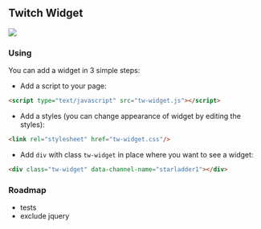 ## Twitch Widget
![](http://drp.io/files/5336dac1dfd78.png)
### Using
You can add a widget in 3 simple steps:

* Add a script to your page:
```html
<script type="text/javascript" src="tw-widget.js"></script>
```
* Add a styles (you can change appearance of widget by editing the styles):
```html
<link rel="stylesheet" href="tw-widget.css"/>
```
* Add `div` with class `tw-widget` in place where you want to see a widget:
```html
<div class="tw-widget" data-channel-name="starladder1"></div>
```

### Roadmap
- tests
- exclude jquery
